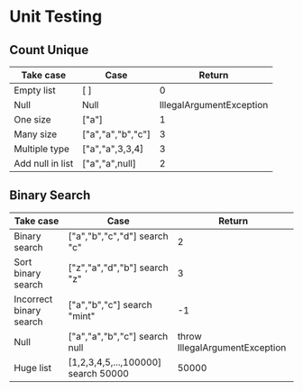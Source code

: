 # Unit Testing

## Count Unique

| Take case           | Case   | Return |
| ---                 | ---    | ---      |
| Empty list    | [ ] | 0 |
| Null | Null  | IllegalArgumentException  |
| One size | ["a"]   | 1 |
| Many size | ["a","a","b","c"]     | 3 |
| Multiple type | ["a","a",3,3,4]     | 3 |
| Add null in list  | ["a","a",null]     | 2 |

## Binary Search

| Take case           | Case   | Return |
| ---                 | ---    | ---      |
| Binary search    | ["a","b","c","d"] search "c" | 2 |
| Sort binary search | ["z","a","d","b"] search "z" | 3  |
| Incorrect binary search | ["a","b","c"]  search "mint" | -1 |
| Null | ["a","a","b","c"]  search null  | throw IllegalArgumentException |
| Huge list | [1,2,3,4,5,...,100000]  search 50000  | 50000 |
